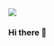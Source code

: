 
<img src="https://capsule-render.vercel.app/api?type=waving&color=auto&height=200&section=header&text=내용입력&fontSize=90" />

### Hi there 👋

<!--
**righthunkwon/righthunkwon** is a ✨ _special_ ✨ repository because its `README.md` (this file) appears on your GitHub profile.

Here are some ideas to get you started:

- 🔭 I’m currently working on ...
- 🌱 I’m currently learning ...
- 👯 I’m looking to collaborate on ...
- 🤔 I’m looking for help with ...
- 💬 Ask me about ...
- 📫 How to reach me: ...
- 😄 Pronouns: ...
- ⚡ Fun fact: ...
-->
